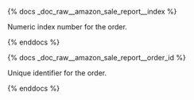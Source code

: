 {% docs _doc_raw__amazon_sale_report__index %}

Numeric index number for the order.

{% enddocs %}

{% docs _doc_raw__amazon_sale_report__order_id %}

Unique identifier for the order.

{% enddocs %}
